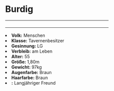 # Burdig

<table>
<tr><td>
<p>
</p>

</td><td width="300">
<!-- Edit here -->
<img src="burdig.png" alt="" />
</td></tr>
</table>

<procedure title="Allgemeine Informationen">
<list columns="3">
<li><b>Volk:</b> Menschen</li>
<li><b>Klasse:</b> Tavernenbesitzer</li>
<li><b>Gesinnung:</b> LG</li>
<li><b>Verbleib:</b> am Leben</li>
</list>
</procedure>

<procedure title="Aussehen">
<list columns="3">
<li><b>Alter:</b> 55</li>
<li><b>Größe:</b> 1,80m</li>
<li><b>Gewicht:</b> 97kg</li>
<li><b>Augenfarbe:</b> Braun</li>
<li><b>Haarfarbe:</b> Braun</li>
</list>
</procedure>

<procedure title="Beziehungen">
<list columns="3">
<li><b><a href="Hosgrid.md"></a>:</b> Langjähriger Freund</li>
</list>
</procedure>

<!--
## Notizen

- **Ziele:** 
- **Geheimnisse:** 
-->